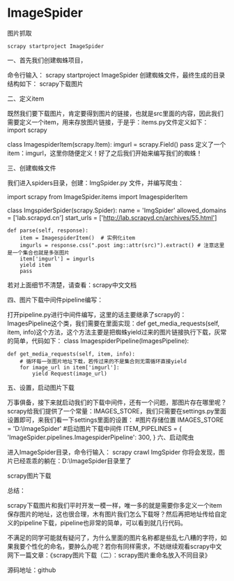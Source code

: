 # ImageSpider
图片抓取

`
scrapy startproject ImageSpider
`

一、首先我们创建蜘蛛项目，

命令行输入：
scrapy startproject ImageSpider
创建蜘蛛文件，最终生成的目录结构如下：
scrapy下载图片

二、定义item

既然我们要下载图片，肯定要得到图片的链接，也就是src里面的内容，因此我们需要定义一个item，用来存放图片链接，于是乎：items.py文件定义如下：
import scrapy

class ImagespiderItem(scrapy.Item):
    imgurl = scrapy.Field()
    pass
定义了一个item：imgurl，这里你随便定义！好了之后我们开始来编写我们的蜘蛛！

三、创建蜘蛛文件

我们进入spiders目录，创建：ImgSpider.py 文件，并编写爬虫：

import scrapy
from ImageSpider.items import ImagespiderItem

class ImgspiderSpider(scrapy.Spider):
    name = 'ImgSpider'
    allowed_domains = ['lab.scrapyd.cn']
    start_urls = ['http://lab.scrapyd.cn/archives/55.html']

    def parse(self, response):
        item = ImagespiderItem()  # 实例化item
        imgurls = response.css(".post img::attr(src)").extract() # 注意这里是一个集合也就是多张图片
        item['imgurl'] = imgurls
        yield item
        pass
若对上面细节不清楚，请查看：scrapy中文文档

四、图片下载中间件pipeline编写：

打开pipeline.py进行中间件编写，这里的话主要继承了scrapy的：ImagesPipeline这个类，我们需要在里面实现：def get_media_requests(self, item, info)这个方法，这个方法主要是把蜘蛛yield过来的图片链接执行下载，灰常的简单，代码如下：
class ImagespiderPipeline(ImagesPipeline):

    def get_media_requests(self, item, info):
        # 循环每一张图片地址下载，若传过来的不是集合则无需循环直接yield
        for image_url in item['imgurl']:
            yield Request(image_url)
五、设置，启动图片下载

万事俱备，接下来就启动我们的下载中间件，还有一个问题，那图片存在哪里呢？scrapy给我们提供了一个常量：IMAGES_STORE，我们只需要在settings.py里面设置即可，来我们看一下settings里面的设置：
#图片存储位置
IMAGES_STORE = 'D:\ImageSpider'
#启动图片下载中间件
ITEM_PIPELINES = {
   'ImageSpider.pipelines.ImagespiderPipeline': 300,
}
六、启动爬虫

进入ImageSpider目录，命令行输入：
scrapy crawl ImgSpider
你将会发现，图片已经乖乖的躺在：D:\ImageSpider目录里了

scrapy图片下载


总结：

scrapy下载图片和我们平时开发一模一样，唯一多的就是需要你多定义一个item保存图片的地址，这也很合理，木有图片我们怎么下载呀？然后再把地址传给自定义的pipeline下载，pipeline也非常的简单，可以看到就几行代码。

不满足的同学可能就有疑问了，为什么里面的图片名称都是些乱七八糟的字符，如果我要个性化的命名，要肿么办呢？若你有同样需求，不妨继续观看scrapy中文网下一篇文章：《scrapy图片下载（二）：scrapy图片重命名放入不同目录》

源码地址：github